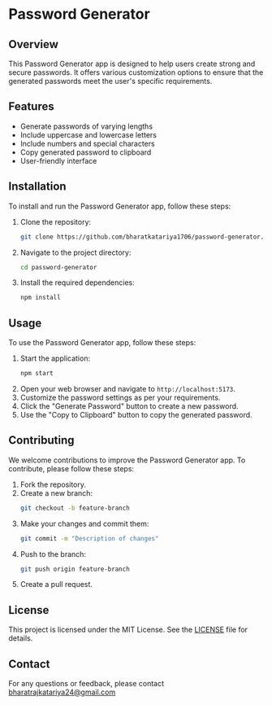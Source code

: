 # Password Generator

## Overview
This Password Generator app is designed to help users create strong and secure passwords. It offers various customization options to ensure that the generated passwords meet the user's specific requirements.

## Features
- Generate passwords of varying lengths
- Include uppercase and lowercase letters
- Include numbers and special characters
- Copy generated password to clipboard
- User-friendly interface

## Installation
To install and run the Password Generator app, follow these steps:

1. Clone the repository:
    ```bash
    git clone https://github.com/bharatkatariya1706/password-generator.git
    ```
2. Navigate to the project directory:
    ```bash
    cd password-generator
    ```
3. Install the required dependencies:
    ```bash
    npm install
    ```

## Usage
To use the Password Generator app, follow these steps:

1. Start the application:
    ```bash
    npm start
    ```
2. Open your web browser and navigate to `http://localhost:5173`.
3. Customize the password settings as per your requirements.
4. Click the "Generate Password" button to create a new password.
5. Use the "Copy to Clipboard" button to copy the generated password.

## Contributing
We welcome contributions to improve the Password Generator app. To contribute, please follow these steps:

1. Fork the repository.
2. Create a new branch:
    ```bash
    git checkout -b feature-branch
    ```
3. Make your changes and commit them:
    ```bash
    git commit -m "Description of changes"
    ```
4. Push to the branch:
    ```bash
    git push origin feature-branch
    ```
5. Create a pull request.

## License
This project is licensed under the MIT License. See the [LICENSE](LICENSE) file for details.

## Contact
For any questions or feedback, please contact bharatrajkatariya24@gmail.com
